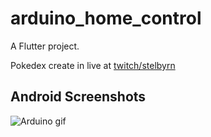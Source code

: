 # arduino_home_control

A Flutter project.

Pokedex create in live at [twitch/stelbyrn](https://www.twitch.tv/stelbyrn)

## Android Screenshots

![Arduino gif](screenshots/arduino.gif)

